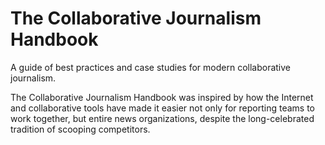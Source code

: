 # The Collaborative Journalism Handbook

A guide of best practices and case studies for modern collaborative journalism.

The Collaborative Journalism Handbook was inspired by how the Internet and collaborative tools have made it easier not only for reporting teams to work together, but entire news organizations, despite the long-celebrated tradition of scooping competitors.

